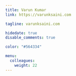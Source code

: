 ```yaml
---
title: Varun Kumar
link: https://varunksaini.com

tagline: varunksaini.com 

hidedate: true
disable_comments: true

color: "#564334"

menu:
  colleagues:
    weight: 22
---
```

